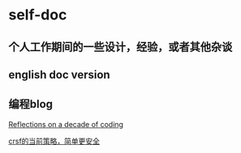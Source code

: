 # self-doc
## 个人工作期间的一些设计，经验，或者其他杂谈




## english doc version

## 编程blog

[Reflections on a decade of coding](https://www.scattered-thoughts.net/writing/reflections-on-a-decade-of-coding/)

[crsf的当前策略，简单更安全](ttps://web.dev/articles/fetch-metadata#how_to_use_fetch_metadata_to_protect_against_cross-origin_attacks)
